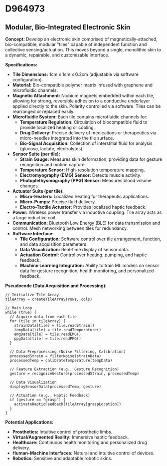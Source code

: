 # D964973

## Modular, Bio-Integrated Electronic Skin

**Concept:** Develop an electronic skin comprised of magnetically-attached, bio-compatible, modular "tiles" capable of independent function and collective sensing/actuation. This moves beyond a single, monolithic skin to a dynamic, repairable, and customizable interface.

**Specifications:**

*   **Tile Dimensions:** 1cm x 1cm x 0.2cm (adjustable via software configuration).
*   **Material:** Bio-compatible polymer matrix infused with graphene and microfluidic channels.
*   **Magnetic Attachment:**  Niobium magnets embedded within each tile, allowing for strong, reversible adhesion to a conductive underlayer applied directly to the skin. Polarity controlled via software. Tiles can be rearranged or replaced easily.
*   **Microfluidic System:** Each tile contains microfluidic channels for:
    *   **Temperature Regulation:** Circulation of biocompatible fluid to provide localized heating or cooling.
    *   **Drug Delivery:**  Precise delivery of medications or therapeutics via micro-needles integrated into the tile surface.
    *   **Bio-Signal Acquisition:**  Collection of interstitial fluid for analysis (glucose, lactate, electrolytes).
*   **Sensor Suite (per tile):**
    *   **Strain Gauge:** Measures skin deformation, providing data for gesture recognition and motion capture.
    *   **Temperature Sensor:** High-resolution temperature mapping.
    *   **Electromyography (EMG) Sensor:** Detects muscle activity.
    *   **Photoplethysmography (PPG) Sensor:** Measures blood volume changes.
*   **Actuator Suite (per tile):**
    *   **Micro-Heaters:** Localized heating for therapeutic applications.
    *   **Micro-Pumps:** Precise fluid delivery.
    *   **Electro-Tactile Actuator:** Provides localized haptic feedback.
*   **Power:** Wireless power transfer via inductive coupling. Tile array acts as a large inductive coil.
*   **Communication:**  Bluetooth Low Energy (BLE) for data transmission and control. Mesh networking between tiles for redundancy.
*   **Software Interface:**
    *   **Tile Configuration:** Software control over tile arrangement, function, and data acquisition parameters.
    *   **Data Visualization:** Real-time display of sensor data.
    *   **Actuation Control:**  Control over heating, pumping, and haptic feedback.
    *   **Machine Learning Integration:** Ability to train ML models on sensor data for gesture recognition, health monitoring, and personalized feedback.

**Pseudocode (Data Acquisition and Processing):**

```
// Initialize Tile Array
tileArray = createTileArray(rows, cols)

// Main Loop
while (true) {
  // Acquire data from each tile
  for (tile in tileArray) {
    strainData[tile] = tile.readStrain()
    tempData[tile] = tile.readTemperature()
    emgData[tile] = tile.readEMG()
    ppgData[tile] = tile.readPPG()
  }

  // Data Preprocessing (Noise Filtering, Calibration)
  processedStrain = filterNoise(strainData)
  processedTemp = calibrateTemperature(tempData)

  // Feature Extraction (e.g., Gesture Recognition)
  gesture = recognizeGesture(processedStrain, processedTemp)

  // Data Visualization
  displaySensorData(processedTemp, gesture)

  // Actuation (e.g., Haptic Feedback)
  if (gesture == "grasp") {
    activateHapticFeedback(tileArray[graspLocation])
  }
}
```

**Potential Applications:**

*   **Prosthetics:**  Intuitive control of prosthetic limbs.
*   **Virtual/Augmented Reality:**  Immersive haptic feedback.
*   **Healthcare:**  Continuous health monitoring and personalized drug delivery.
*   **Human-Machine Interfaces:**  Natural and intuitive control of devices.
*   **Robotics:**  Sensitive and adaptable robotic skins.